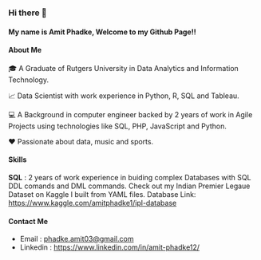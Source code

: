 ### Hi there 👋

#### My name is Amit Phadke, Welcome to my Github Page!! 

#### About Me

:mortar_board: A Graduate of Rutgers University in Data Analytics and Information Technology. 

:chart_with_upwards_trend: Data Scientist with work experience in Python, R, SQL and Tableau.

:computer: A Background in computer engineer backed by 2 years of work in Agile Projects using technologies like SQL, PHP, JavaScript and Python. 

:hearts: Passionate about data, music and sports. 

#### Skills

**SQL** : 2 years of work experience in buiding complex Databases with SQL DDL comands and DML commands. Check out my Indian Premier Legaue Dataset on Kaggle I built from YAML files.
Database Link: https://www.kaggle.com/amitphadke1/ipl-database

#### Contact Me

- Email : phadke.amit03@gmail.com
- Linkedin : https://www.linkedin.com/in/amit-phadke12/
